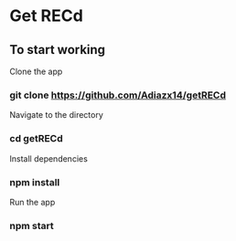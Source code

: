 # Get RECd

## To start working

Clone the app 
### git clone https://github.com/Adiazx14/getRECd

Navigate to the directory
### cd getRECd

Install dependencies
### npm install

Run the app
### npm start


